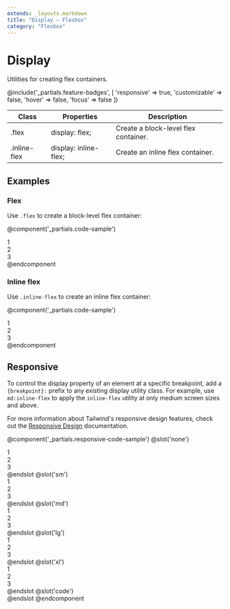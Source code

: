 ```yaml
---
extends: _layouts.markdown
title: "Display – Flexbox"
category: "Flexbox"
---
```


# Display

<div class="text-xl text-slate-light mb-4">
    Utilities for creating flex containers.
</div>

@include('_partials.feature-badges', [
    'responsive' => true,
    'customizable' => false,
    'hover' => false,
    'focus' => false
])

<div class="border-t border-grey-lighter">
    <table class="w-full text-left" style="border-collapse: collapse;">
      <colgroup>
        <col class="w-1/4">
        <col class="w-1/4">
        <col class="w-1/2">
      </colgroup>
        <thead>
          <tr>
              <th class="text-sm font-semibold text-grey-darker p-2 bg-grey-lightest">Class</th>
              <th class="text-sm font-semibold text-grey-darker p-2 bg-grey-lightest">Properties</th>
              <th class="text-sm font-semibold text-grey-darker p-2 bg-grey-lightest">Description</th>
          </tr>
        </thead>
        <tbody class="align-baseline">
            <tr>
                <td class="p-2 border-t border-smoke-light font-mono text-xs text-purple-dark">.flex</td>
                <td class="p-2 border-t border-smoke-light font-mono text-xs text-blue-dark">display: flex;</td>
                <td class="p-2 border-t border-smoke-light text-sm text-grey-darker">Create a block-level flex container.</td>
            </tr>
            <tr>
                <td class="p-2 border-t border-smoke-light font-mono text-xs text-purple-dark">.inline-flex</td>
                <td class="p-2 border-t border-smoke-light font-mono text-xs text-blue-dark">display: inline-flex;</td>
                <td class="p-2 border-t border-smoke-light text-sm text-grey-darker">Create an inline flex container.</td>
            </tr>
        </tbody>
    </table>
</div>

## Examples

### Flex

Use `.flex` to create a block-level flex container:

@component('_partials.code-sample')
<div class="flex bg-smoke-light">
    <div class="flex-1 text-slate text-center bg-smoke px-4 py-2 m-2">1</div>
    <div class="flex-1 text-slate text-center bg-smoke px-4 py-2 m-2">2</div>
    <div class="flex-1 text-slate text-center bg-smoke px-4 py-2 m-2">3</div>
</div>
@endcomponent

### Inline flex

Use `.inline-flex` to create an inline flex container:

@component('_partials.code-sample')
<div class="inline-flex bg-smoke-light">
    <div class="flex-1 text-slate text-center bg-smoke px-4 py-2 m-2">1</div>
    <div class="flex-1 text-slate text-center bg-smoke px-4 py-2 m-2">2</div>
    <div class="flex-1 text-slate text-center bg-smoke px-4 py-2 m-2">3</div>
</div>
@endcomponent

## Responsive

To control the display property of an element at a specific breakpoint, add a `{breakpoint}:` prefix to any existing display utility class. For example, use `md:inline-flex` to apply the `inline-flex` utility at only medium screen sizes and above.

For more information about Tailwind's responsive design features, check out the [Responsive Design](#) documentation.

@component('_partials.responsive-code-sample')
@slot('none')
<div class="flex bg-smoke-light">
    <div class="flex-1 text-slate text-center bg-smoke px-4 py-2 m-2">1</div>
    <div class="flex-1 text-slate text-center bg-smoke px-4 py-2 m-2">2</div>
    <div class="flex-1 text-slate text-center bg-smoke px-4 py-2 m-2">3</div>
</div>
@endslot
@slot('sm')
<div class="inline-flex bg-smoke-light">
    <div class="flex-1 text-slate text-center bg-smoke px-4 py-2 m-2">1</div>
    <div class="flex-1 text-slate text-center bg-smoke px-4 py-2 m-2">2</div>
    <div class="flex-1 text-slate text-center bg-smoke px-4 py-2 m-2">3</div>
</div>
@endslot
@slot('md')
<div class="block bg-smoke-light">
    <div class="flex-1 text-slate text-center bg-smoke px-4 py-2 m-2">1</div>
    <div class="flex-1 text-slate text-center bg-smoke px-4 py-2 m-2">2</div>
    <div class="flex-1 text-slate text-center bg-smoke px-4 py-2 m-2">3</div>
</div>
@endslot
@slot('lg')
<div class="hidden bg-smoke-light">
    <div class="flex-1 text-slate text-center bg-smoke px-4 py-2 m-2">1</div>
    <div class="flex-1 text-slate text-center bg-smoke px-4 py-2 m-2">2</div>
    <div class="flex-1 text-slate text-center bg-smoke px-4 py-2 m-2">3</div>
</div>
@endslot
@slot('xl')
<div class="flex bg-smoke-light">
    <div class="flex-1 text-slate text-center bg-smoke px-4 py-2 m-2">1</div>
    <div class="flex-1 text-slate text-center bg-smoke px-4 py-2 m-2">2</div>
    <div class="flex-1 text-slate text-center bg-smoke px-4 py-2 m-2">3</div>
</div>
@endslot
@slot('code')
<div class="none:flex sm:inline-flex md:block lg:hidden xl:flex ...">
    <!-- ... -->
</div>
@endslot
@endcomponent
